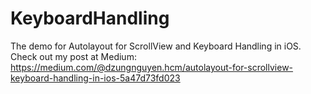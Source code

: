 # KeyboardHandling
The demo for Autolayout for ScrollView and Keyboard Handling in iOS. 
Check out my post at Medium: https://medium.com/@dzungnguyen.hcm/autolayout-for-scrollview-keyboard-handling-in-ios-5a47d73fd023
